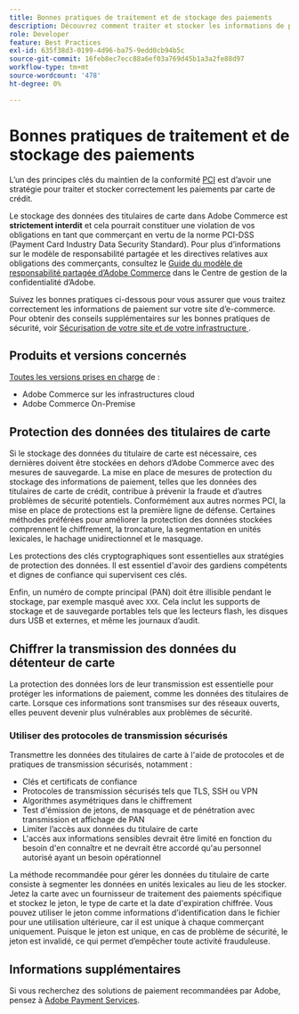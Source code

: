 ```yaml
---
title: Bonnes pratiques de traitement et de stockage des paiements
description: Découvrez comment traiter et stocker les informations de paiement en toute sécurité.
role: Developer
feature: Best Practices
exl-id: 635f38d3-0199-4d96-ba75-9edd0cb94b5c
source-git-commit: 16feb8ec7ecc88a6ef03a769d45b1a3a2fe88d97
workflow-type: tm+mt
source-wordcount: '478'
ht-degree: 0%

---
```


# Bonnes pratiques de traitement et de stockage des paiements

L’un des principes clés du maintien de la conformité [PCI](https://experienceleague.adobe.com/docs/commerce-admin/start/compliance/payments/compliance-pci.html) est d’avoir une stratégie pour traiter et stocker correctement les paiements par carte de crédit.

Le stockage des données des titulaires de carte dans Adobe Commerce est **strictement interdit** et cela pourrait constituer une violation de vos obligations en tant que commerçant en vertu de la norme PCI-DSS (Payment Card Industry Data Security Standard). Pour plus d’informations sur le modèle de responsabilité partagée et les directives relatives aux obligations des commerçants, consultez le [Guide du modèle de responsabilité partagée d’Adobe Commerce](https://www.adobe.com/content/dam/cc/en/trust-center/ungated/whitepapers/experience-cloud/adobe-commerce-shared-responsibilities-guide.pdf) dans le Centre de gestion de la confidentialité d’Adobe.

Suivez les bonnes pratiques ci-dessous pour vous assurer que vous traitez correctement les informations de paiement sur votre site d’e-commerce. Pour obtenir des conseils supplémentaires sur les bonnes pratiques de sécurité, voir [ Sécurisation de votre site et de votre infrastructure ](../launch/security-best-practices.md).

## Produits et versions concernés

[Toutes les versions prises en charge](../../../release/versions.md) de :

* Adobe Commerce sur les infrastructures cloud
* Adobe Commerce On-Premise

## Protection des données des titulaires de carte

Si le stockage des données du titulaire de carte est nécessaire, ces dernières doivent être stockées en dehors d’Adobe Commerce avec des mesures de sauvegarde. La mise en place de mesures de protection du stockage des informations de paiement, telles que les données des titulaires de carte de crédit, contribue à prévenir la fraude et d’autres problèmes de sécurité potentiels. Conformément aux autres normes PCI, la mise en place de protections est la première ligne de défense. Certaines méthodes préférées pour améliorer la protection des données stockées comprennent le chiffrement, la troncature, la segmentation en unités lexicales, le hachage unidirectionnel et le masquage.

Les protections des clés cryptographiques sont essentielles aux stratégies de protection des données. Il est essentiel d&#39;avoir des gardiens compétents et dignes de confiance qui supervisent ces clés.

Enfin, un numéro de compte principal (PAN) doit être illisible pendant le stockage, par exemple masqué avec `XXX`. Cela inclut les supports de stockage et de sauvegarde portables tels que les lecteurs flash, les disques durs USB et externes, et même les journaux d’audit.

## Chiffrer la transmission des données du détenteur de carte

La protection des données lors de leur transmission est essentielle pour protéger les informations de paiement, comme les données des titulaires de carte. Lorsque ces informations sont transmises sur des réseaux ouverts, elles peuvent devenir plus vulnérables aux problèmes de sécurité.

### Utiliser des protocoles de transmission sécurisés

Transmettre les données des titulaires de carte à l&#39;aide de protocoles et de pratiques de transmission sécurisés, notamment :

* Clés et certificats de confiance
* Protocoles de transmission sécurisés tels que TLS, SSH ou VPN
* Algorithmes asymétriques dans le chiffrement
* Test d&#39;émission de jetons, de masquage et de pénétration avec transmission et affichage de PAN
* Limiter l’accès aux données du titulaire de carte
* L&#39;accès aux informations sensibles devrait être limité en fonction du besoin d&#39;en connaître et ne devrait être accordé qu&#39;au personnel autorisé ayant un besoin opérationnel

La méthode recommandée pour gérer les données du titulaire de carte consiste à segmenter les données en unités lexicales au lieu de les stocker. Jetez la carte avec un fournisseur de traitement des paiements spécifique et stockez le jeton, le type de carte et la date d&#39;expiration chiffrée. Vous pouvez utiliser le jeton comme informations d’identification dans le fichier pour une utilisation ultérieure, car il est unique à chaque commerçant uniquement. Puisque le jeton est unique, en cas de problème de sécurité, le jeton est invalidé, ce qui permet d’empêcher toute activité frauduleuse.

## Informations supplémentaires

Si vous recherchez des solutions de paiement recommandées par Adobe, pensez à [Adobe Payment Services](https://experienceleague.adobe.com/docs/commerce/payment-services/overview.html).
